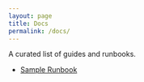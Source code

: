 ```yaml
---
layout: page
title: Docs
permalink: /docs/
---
```


A curated list of guides and runbooks.

- [Sample Runbook](/docs/sample-runbook)
